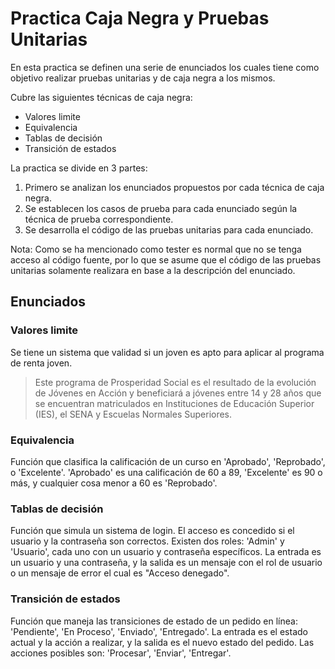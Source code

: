 # Practica Caja Negra y Pruebas Unitarias

En esta practica se definen una serie de enunciados los cuales tiene
como objetivo realizar pruebas unitarias y de caja negra a los mismos.

Cubre las siguientes técnicas de caja negra:
* Valores limite
* Equivalencia
* Tablas de decisión
* Transición de estados

La practica se divide en 3 partes:
1. Primero se analizan los enunciados propuestos por cada técnica de caja negra.
2. Se establecen los casos de prueba para cada enunciado según la técnica de prueba correspondiente.
3. Se desarrolla el código de las pruebas unitarias para cada enunciado.

Nota: Como se ha mencionado como tester es normal que no se tenga acceso al código fuente, por lo que se asume que el código de las pruebas unitarias solamente realizara en base a la descripción del enunciado.

## Enunciados

### Valores limite

Se tiene un sistema que validad si un joven es apto para aplicar al programa de renta joven.
> Este programa de Prosperidad Social es el resultado de la evolución de Jóvenes en Acción y beneficiará a jóvenes entre 14 y 28 años que se encuentran matriculados en Instituciones de Educación Superior (IES), el SENA y Escuelas Normales Superiores.

### Equivalencia

Función que clasifica la calificación de un curso en 'Aprobado', 'Reprobado', o 'Excelente'. 'Aprobado' es una calificación de 60 a 89, 'Excelente' es 90 o más, y cualquier cosa menor a 60 es 'Reprobado'.

### Tablas de decisión

Función que simula un sistema de login. El acceso es concedido si el usuario y la contraseña son correctos. Existen dos roles: 'Admin' y 'Usuario', cada uno con un usuario y contraseña específicos.
La entrada es un usuario y una contraseña, y la salida es un mensaje con el rol de usuario o un mensaje de error el cual es "Acceso denegado".

### Transición de estados

Función que maneja las transiciones de estado de un pedido en línea: 'Pendiente', 'En Proceso', 'Enviado', 'Entregado'.
La entrada es el estado actual y la acción a realizar, y la salida es el nuevo estado del pedido.
Las acciones posibles son: 'Procesar', 'Enviar', 'Entregar'.


